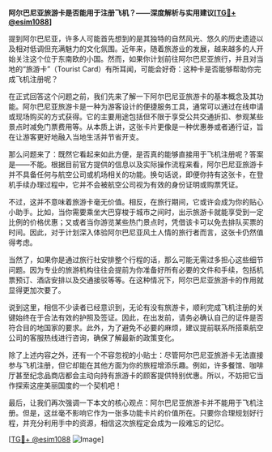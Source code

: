 **阿尔巴尼亚旅游卡是否能用于注册飞机？——深度解析与实用建议[[TG💪+ @esim1088](https://t.me/s/esim1088)]**

提到阿尔巴尼亚，许多人可能首先想到的是其独特的自然风光、悠久的历史遗迹以及相对低调但充满魅力的文化氛围。近年来，随着旅游业的发展，越来越多的人开始关注这个位于东南欧的小国。然而，如果你计划前往阿尔巴尼亚旅行，并且对当地的“旅游卡”（Tourist Card）有所耳闻，可能会好奇：这种卡是否能够帮助你完成飞机注册呢？

在正式回答这个问题之前，我们先来了解一下阿尔巴尼亚旅游卡的基本概念及其功能。阿尔巴尼亚旅游卡是一种为游客设计的便捷服务工具，通常可以通过在线申请或现场购买的方式获得。它的主要用途包括但不限于享受公共交通折扣、参观某些景点时减免门票费用等。从本质上讲，这张卡片更像是一种优惠券或者通行证，旨在让游客更好地融入当地生活并节省开支。

那么问题来了：既然它看起来如此方便，是否真的能够直接用于飞机注册呢？答案是——不能。根据目前官方提供的信息以及实际操作流程来看，阿尔巴尼亚旅游卡并不具备任何与航空公司或机场相关的功能。换句话说，即便你持有这张卡，在登机手续办理过程中，它并不会被航空公司视为有效的身份证明或购票凭证。

不过，这并不意味着旅游卡毫无价值。相反，在旅行期间，它或许会成为你的贴心小助手。比如，当你需要乘坐大巴穿梭于城市之间时，出示旅游卡就能享受到一定比例的价格优惠；又或者当你游览某些热门景点时，凭借该卡可以免去排队买票的时间。因此，对于计划深入体验阿尔巴尼亚风土人情的旅行者而言，这张卡仍然值得考虑。

当然了，如果你是通过旅行社安排整个行程的话，那么可能无需过多担心这些细节问题。因为专业的旅游机构往往会提前为你准备好所有必要的文件和手续，包括机票预订、酒店安排以及交通接驳等等。在这种情况下，阿尔巴尼亚旅游卡的作用就显得更加次要了。

说到这里，相信不少读者已经意识到，无论有没有旅游卡，顺利完成飞机注册的关键始终在于合法有效的护照及签证。因此，在出发前，请务必确认自己的证件是否符合目的地国家的要求。此外，为了避免不必要的麻烦，建议提前联系所搭乘航空公司的客服热线进行咨询，确保了解最新的政策变化。

除了上述内容之外，还有一个不容忽视的小贴士：尽管阿尔巴尼亚旅游卡无法直接参与飞机注册，但它却能在其他方面为你的旅程增添乐趣。例如，许多餐馆、咖啡厅甚至纪念品商店都会主动向持有旅游卡的顾客提供特别优惠。所以，不妨把它当作探索这座美丽国度的一个契机吧！

最后，让我们再次强调一下本文的核心观点：阿尔巴尼亚旅游卡并不能用于飞机注册。但是，这丝毫不影响它作为一张多功能卡片的价值所在。只要你合理规划好行程，并充分利用手中的资源，相信这次旅程定会成为一段难忘的记忆。

[[TG💪+ @esim1088](https://t.me/s/esim1088) ![Image](https://i.postimg.cc/4NQfJmqS/Snipaste-2025-05-13-00-14-12.png)]